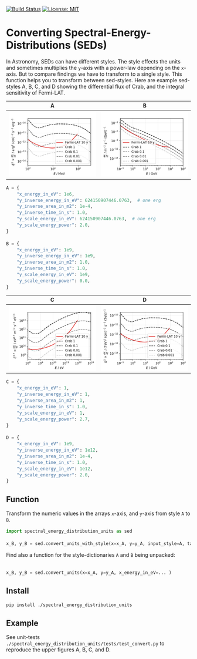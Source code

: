 [![Build Status](https://travis-ci.org/cherenkov-plenoscope/spectral_energy_distribution_units.svg?branch=master)](https://travis-ci.org/cherenkov-plenoscope/spectral_energy_distribution_units)
[![License: MIT](https://img.shields.io/badge/License-MIT-yellow.svg)](https://opensource.org/licenses/MIT)

# Converting Spectral-Energy-Distributions (SEDs)

In Astronomy, SEDs can have different styles.
The style effects the units and sometimes multiplies the ```y```-axis with a power-law depending on the ```x```-axis.
But to compare findings we have to transform to a single style. This function helps you to transform between sed-styles.
Here are example sed-styles A, B, C, and D showing the differential flux of Crab, and the integral sensitivity of Fermi-LAT.

| A | B |
| - | - |
| <img src="readme/sed_fermi_style.jpg" width="360"> | <img src="readme/sed_my_style.jpg" width="360"> |

```python
A = {
    "x_energy_in_eV": 1e6,
    "y_inverse_energy_in_eV": 624150907446.0763,  # one erg
    "y_inverse_area_in_m2": 1e-4,
    "y_inverse_time_in_s": 1.0,
    "y_scale_energy_in_eV": 624150907446.0763,  # one erg
    "y_scale_energy_power": 2.0,
}

B = {
    "x_energy_in_eV": 1e9,
    "y_inverse_energy_in_eV": 1e9,
    "y_inverse_area_in_m2": 1.0,
    "y_inverse_time_in_s": 1.0,
    "y_scale_energy_in_eV": 1e9,
    "y_scale_energy_power": 0.0,
}
```

| C | D |
| - | - |
| <img src="readme/sed_cosmic_ray_style.jpg" width="360"> | <img src="readme/sed_crab_style.jpg" width="360"> |

```python
C = {
    "x_energy_in_eV": 1,
    "y_inverse_energy_in_eV": 1,
    "y_inverse_area_in_m2": 1,
    "y_inverse_time_in_s": 1.0,
    "y_scale_energy_in_eV": 1,
    "y_scale_energy_power": 2.7,
}

D = {
    "x_energy_in_eV": 1e9,
    "y_inverse_energy_in_eV": 1e12,
    "y_inverse_area_in_m2": 1e-4,
    "y_inverse_time_in_s": 1.0,
    "y_scale_energy_in_eV": 1e12,
    "y_scale_energy_power": 2.0,
}
```
## Function
Transform the numeric values in the arrays ```x```-axis, and ```y```-axis from style ```A``` to ```B```.

```python
import spectral_energy_distribution_units as sed

x_B, y_B = sed.convert_units_with_style(x=x_A, y=y_A, input_style=A, target_style=B)
```

Find also a function for the style-dictionaries ```A``` and ```B``` being unpacked:
```python

x_B, y_B = sed.convert_units(x=x_A, y=y_A, x_energy_in_eV=... )
```

## Install
```
pip install ./spectral_energy_distribution_units
```

## Example
See unit-tests
```./spectral_energy_distribution_units/tests/test_convert.py```
to reproduce the upper figures A, B, C, and D.

